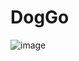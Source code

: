 # DogGo

![image](https://user-images.githubusercontent.com/82732748/162344907-cd96a8a9-3803-4555-8422-d6ac190ae686.png)
